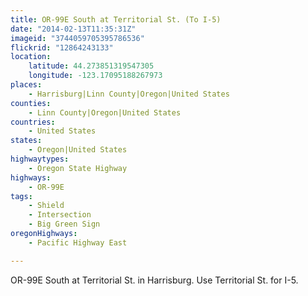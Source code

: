 ```yaml
---
title: OR-99E South at Territorial St. (To I-5)
date: "2014-02-13T11:35:31Z"
imageid: "3744059705395786536"
flickrid: "12864243133"
location:
    latitude: 44.273851319547305
    longitude: -123.17095188267973
places:
    - Harrisburg|Linn County|Oregon|United States
counties:
    - Linn County|Oregon|United States
countries:
    - United States
states:
    - Oregon|United States
highwaytypes:
    - Oregon State Highway
highways:
    - OR-99E
tags:
    - Shield
    - Intersection
    - Big Green Sign
oregonHighways:
    - Pacific Highway East

---
```

OR-99E South at Territorial St. in Harrisburg.  Use Territorial St. for I-5.